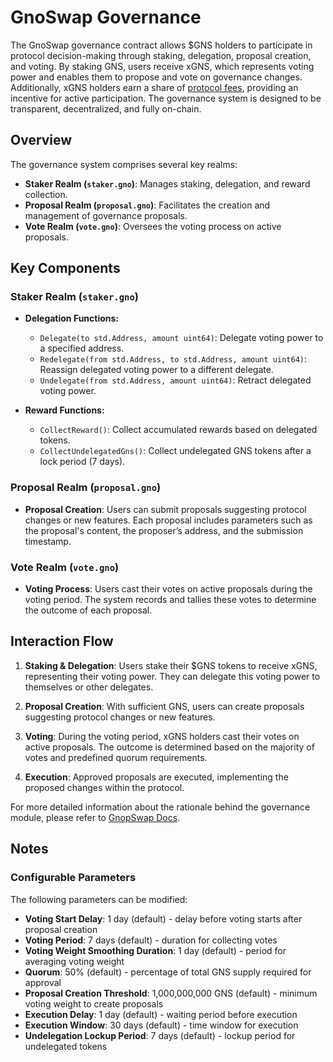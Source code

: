 # GnoSwap Governance

The GnoSwap governance contract allows $GNS holders to participate in protocol decision-making through staking, delegation, proposal creation, and voting. By staking GNS, users receive xGNS, which represents voting power and enables them to propose and vote on governance changes. Additionally, xGNS holders earn a share of [protocol fees](../protocol_fee/README.md), providing an incentive for active participation. The governance system is designed to be transparent, decentralized, and fully on-chain.

## Overview

The governance system comprises several key realms:

- **Staker Realm (`staker.gno`)**: Manages staking, delegation, and reward collection.
- **Proposal Realm (`proposal.gno`)**: Facilitates the creation and management of governance proposals.
- **Vote Realm (`vote.gno`)**: Oversees the voting process on active proposals.

## Key Components

### Staker Realm (`staker.gno`)

- **Delegation Functions:**
  - `Delegate(to std.Address, amount uint64)`: Delegate voting power to a specified address.
  - `Redelegate(from std.Address, to std.Address, amount uint64)`: Reassign delegated voting power to a different delegate.
  - `Undelegate(from std.Address, amount uint64)`: Retract delegated voting power.

- **Reward Functions:**
  - `CollectReward()`: Collect accumulated rewards based on delegated tokens.
  - `CollectUndelegatedGns()`: Collect undelegated GNS tokens after a lock period (7 days).

### Proposal Realm (`proposal.gno`)

- **Proposal Creation**: Users can submit proposals suggesting protocol changes or new features. Each proposal includes parameters such as the proposal's content, the proposer’s address, and the submission timestamp.

### Vote Realm (`vote.gno`)

- **Voting Process**: Users cast their votes on active proposals during the voting period. The system records and tallies these votes to determine the outcome of each proposal.

## Interaction Flow

1. **Staking & Delegation**: Users stake their $GNS tokens to receive xGNS, representing their voting power. They can delegate this voting power to themselves or other delegates.

2. **Proposal Creation**: With sufficient GNS, users can create proposals suggesting protocol changes or new features.

3. **Voting**: During the voting period, xGNS holders cast their votes on active proposals. The outcome is determined based on the majority of votes and predefined quorum requirements.

4. **Execution**: Approved proposals are executed, implementing the proposed changes within the protocol.

For more detailed information about the rationale behind the governance module, please refer to [GnopSwap Docs](https://docs.gnoswap.io/core-concepts/governance).

## Notes

### Configurable Parameters
The following parameters can be modified:
- **Voting Start Delay**: 1 day (default) - delay before voting starts after proposal creation
- **Voting Period**: 7 days (default) - duration for collecting votes
- **Voting Weight Smoothing Duration**: 1 day (default) - period for averaging voting weight
- **Quorum**: 50% (default) - percentage of total GNS supply required for approval
- **Proposal Creation Threshold**: 1,000,000,000 GNS (default) - minimum voting weight to create proposals
- **Execution Delay**: 1 day (default) - waiting period before execution
- **Execution Window**: 30 days (default) - time window for execution
- **Undelegation Lockup Period**: 7 days (default) - lockup period for undelegated tokens
